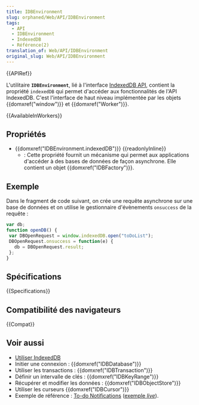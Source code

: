 ```yaml
---
title: IDBEnvironment
slug: orphaned/Web/API/IDBEnvironment
tags:
  - API
  - IDBEnvironment
  - IndexedDB
  - Référence(2)
translation_of: Web/API/IDBEnvironment
original_slug: Web/API/IDBEnvironment
---
```


{{APIRef}}

L'utilitaire **`IDBEnvironment`**, lié à l'interface [IndexedDB API](/fr/docs/Web/API/API_IndexedDB), contient la propriété `indexedDB` qui permet d'accéder aux fonctionnalités de l'API IndexedDB. C'est l'interface de haut niveau implémentée par les objets {{domxref("window")}} et {{domxref("Worker")}}.

{{AvailableInWorkers}}

## Propriétés

- {{domxref("IDBEnvironment.indexedDB")}} {{readonlyInline}}
  - : Cette propriété fournit un mécanisme qui permet aux applications d'accéder à des bases de données de façon asynchrone. Elle contient un objet {{domxref("IDBFactory")}}.

## Exemple

Dans le fragment de code suivant, on crée une requête asynchrone sur une base de données et on utilise le gestionnaire d'évènements `onsuccess` de la requête :

```js
var db;
function openDB() {
 var DBOpenRequest = window.indexedDB.open("toDoList");
 DBOpenRequest.onsuccess = function(e) {
   db = DBOpenRequest.result;
 };
}
```

## Spécifications

{{Specifications}}

## Compatibilité des navigateurs

{{Compat}}

## Voir aussi

- [Utiliser IndexedDB](/fr/docs/Web/API/API_IndexedDB/Using_IndexedDB)
- Initier une connexion : {{domxref("IDBDatabase")}}
- Utiliser les transactions : {{domxref("IDBTransaction")}}
- Définir un intervalle de clés : {{domxref("IDBKeyRange")}}
- Récupérer et modifier les données : {{domxref("IDBObjectStore")}}
- Utiliser les curseurs {{domxref("IDBCursor")}}
- Exemple de référence : [To-do Notifications](https://github.com/mdn/to-do-notifications/tree/gh-pages) ([exemple _live_](https://mdn.github.io/to-do-notifications/)).
